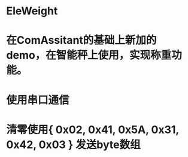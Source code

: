 # EleWeight
# 在ComAssitant的基础上新加的demo，在智能秤上使用，实现称重功能。
# 使用串口通信
# 清零使用{ 0x02, 0x41, 0x5A, 0x31, 0x42, 0x03 } 发送byte数组
